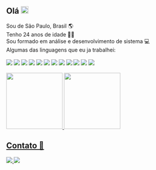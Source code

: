 <div>
 <h2>Olá <img src="https://cdn.jsdelivr.net/gh/devicons/devicon/icons/github/github-original.svg" width="20px" />
</h2>
 Sou de São Paulo, Brasil 🌎<br>
 Tenho 24 anos de idade 🧑🏼<br>
 Sou formado em análise e desenvolvimento de sistema 💻<br>
</div>

<div>
    Algumas das linguagens que eu ja trabalhei: <br><br>
    <img src="https://img.shields.io/badge/HTML5-E34F26?style=for-the-badge&logo=html5&logoColor=white" />
    <img src="https://img.shields.io/badge/CSS3-1572B6?style=for-the-badge&logo=css3&logoColor=white" />
    <img src="https://img.shields.io/badge/JavaScript-323330?style=for-the-badge&logo=javascript&logoColor=F7DF1E" />
    <img src="https://img.shields.io/badge/TypeScript-007ACC?style=for-the-badge&logo=typescript&logoColor=white" />
    <img src="https://img.shields.io/badge/React-20232A?style=for-the-badge&logo=react&logoColor=61DAFB" />
    <img src="https://img.shields.io/badge/Vue.js-35495E?style=for-the-badge&logo=vue.js&logoColor=4FC08D" />
    <img src="https://img.shields.io/badge/PHP-777BB4?style=for-the-badge&logo=php&logoColor=white" /> 
    <img src="https://img.shields.io/badge/Java-ED8B00?style=for-the-badge&logo=openjdk&logoColor=white" />
    <img src="https://img.shields.io/badge/Node.js-43853D?style=for-the-badge&logo=node.js&logoColor=white" >
    <img src="https://img.shields.io/badge/Kotlin-0095D5?&style=for-the-badge&logo=kotlin&logoColor=white" />
    <img src="https://img.shields.io/badge/Android-3DDC84?style=for-the-badge&logo=android&logoColor=white" /> 
    <img src="https://img.shields.io/badge/MySQL-00000F?style=for-the-badge&logo=mysql&logoColor=white" /> 
</div>

<br> 
<div>
  <a href="https://github.com/AlexSoftW">
  <img height="150em" src="https://github-readme-stats.vercel.app/api?username=AlexSoftW&show_icons=true&theme=tokyonight&include_all_commits=true&count_private=true"/>
  <img height="150em" src="https://github-readme-stats.vercel.app/api/top-langs/?username=AlexSoftW&layout=compact&langs_count=7&theme=tokyonight"/>
</div>

<h2>Contato 📩</h2>
<div>
 <a href="mailto:1alex.contato@gmail.com">
  <img src="https://img.shields.io/badge/Gmail-D14836?style=for-the-badge&logo=gmail&logoColor=white">
 </a>
 <a href="https://www.linkedin.com/in/alex-santiago-32a43620b/">
  <img src="https://img.shields.io/badge/LinkedIn-0077B5?style=for-the-badge&logo=linkedin&logoColor=white">
 </a>   
 <div>


